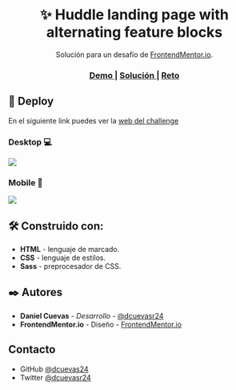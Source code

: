<h1 align="center">✨ Huddle landing page with alternating feature blocks
</h1>

<div align="center">
    Solución para un desafío de  <a href="https://www.frontendmentor.io/" target="_blank">FrontendMentor.io</a>.
</div>

<div align="center">
  <h3>
    <a href="https://dcuevas24.github.io/huddle-landing-page-with-alternating-feature-blocks-master/">
      Demo
    </a>
    <span> | </span>
    <a href="https://github.com/dcuevas24/huddle-landing-page-with-alternating-feature-blocks-master">
      Solución
    </a>
    <span> | </span>
    <a href="https://www.frontendmentor.io/challenges/huddle-landing-page-with-alternating-feature-blocks-5ca5f5981e82137ec91a5100">
      Reto
    </a>
  </h3>
</div>

## 🚀 Deploy

En el siguiente link puedes ver la [web del challenge](https://dcuevas24.github.io/huddle-landing-page-with-alternating-feature-blocks-master/ "web del challenge")

### Desktop 💻

![](https://i.imgur.com/FIQ8KZK.png)

### Mobile 📱

![](https://i.imgur.com/3KzQl5z.png)

## 🛠️ Construido con:

- **HTML** - lenguaje de marcado.
- **CSS** - lenguaje de estilos.
- **Sass** - preprocesador de CSS.

## ✒️ Autores

- **Daniel Cuevas** - _Desarrollo_ - [@dcuevasr24](https://twitter.com/dcuevasr24 "@dcuevasr24")
- **FrontendMentor.io** - Diseño - [FrontendMentor.io](https://www.frontendmentor.io/ "FrontendMentor.io")

## Contacto

- GitHub [@dcuevas24](https://github.com/dcuevas24)
- Twitter [@dcuevasr24](https://twitter.com/dcuevasr24)
